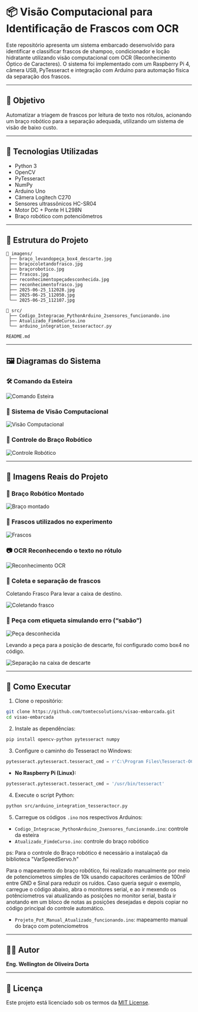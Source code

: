 
# 📦 Visão Computacional para Identificação de Frascos com OCR

Este repositório apresenta um sistema embarcado desenvolvido para identificar e classificar frascos de shampoo, condicionador e loção hidratante utilizando visão computacional com OCR (Reconhecimento Óptico de Caracteres). O sistema foi implementado com um Raspberry Pi 4, câmera USB, PyTesseract e integração com Arduino para automação física da separação dos frascos.

---

## 🎯 Objetivo

Automatizar a triagem de frascos por leitura de texto nos rótulos, acionando um braço robótico para a separação adequada, utilizando um sistema de visão de baixo custo.

---

## 🧠 Tecnologias Utilizadas

- Python 3
- OpenCV
- PyTesseract
- NumPy
- Arduino Uno
- Câmera Logitech C270
- Sensores ultrassônicos HC-SR04
- Motor DC + Ponte H L298N
- Braço robótico com potenciômetros

---

## 📁 Estrutura do Projeto

```
📁 imagens/
 ├── braço_levandopeça_box4_descarte.jpg
 ├── braçocoletandofrasco.jpg
 ├── braçorobotico.jpg
 ├── frascos.jpg
 ├── reconhecimentopeçadesconhecida.jpg
 ├── reconhecimentofrasco.jpg
 ├── 2025-06-25_112028.jpg
 ├── 2025-06-25_112050.jpg
 └── 2025-06-25_112107.jpg

📁 src/
 ├── Codigo_Integracao_PythonArduino_2sensores_funcionando.ino
 ├── Atualizado_FimdeCurso.ino
 └── arduino_integration_tesseractocr.py

README.md
```

---

## 🖼️ Diagramas do Sistema

### 🛠️ Comando da Esteira

![Comando Esteira](imagens/2025-06-25_112028.jpg)

### 🎯 Sistema de Visão Computacional

![Visão Computacional](imagens/2025-06-25_112050.jpg)

### 🤖 Controle do Braço Robótico

![Controle Robótico](imagens/2025-06-25_112107.jpg)

---

## 📸 Imagens Reais do Projeto



### 🤖 Braço Robótico Montado

![Braço montado](imagens/braçorobotico.jpg)

### 🧴 Frascos utilizados no experimento

![Frascos](imagens/frascos.jpg)

### 📷 OCR Reconhecendo o texto no rótulo

![Reconhecimento OCR](imagens/reconhecimentofrasco.jpg)

### 🧪 Coleta e separação de frascos

Coletando Frasco Para levar a caixa de destino.

![Coletando frasco](imagens/braçocoletandofrasco.jpg)


### 🚫 Peça com etiqueta simulando erro (“sabão”)

![Peça desconhecida](imagens/reconhecimentopeçadesconhecida.jpg)

Levando a peça para a posição de descarte, foi configurado como box4 no código.

![Separação na caixa de descarte](imagens/braço_levandopeça_box4_descarte.jpg)

---

## 🚀 Como Executar

1. Clone o repositório:
```bash
git clone https://github.com/tomtecsolutions/visao-embarcada.git
cd visao-embarcada
```

2. Instale as dependências:
```bash
pip install opencv-python pytesseract numpy
```

3. Configure o caminho do Tesseract no Windows:
```python
pytesseract.pytesseract.tesseract_cmd = r'C:\Program Files\Tesseract-OCR\tesseract.exe'
```
- **No Raspberry Pi (Linux):**
```python
pytesseract.pytesseract.tesseract_cmd = '/usr/bin/tesseract'
```

4. Execute o script Python:
```bash
python src/arduino_integration_tesseractocr.py
```

5. Carregue os códigos `.ino` nos respectivos Arduinos:
- `Codigo_Integracao_PythonArduino_2sensores_funcionando.ino`: controle da esteira
- `Atualizado_FimdeCurso.ino`: controle do braço robótico

ps: Para o controle do Braço robótico é necessário a instalaçaõ da biblioteca "VarSpeedServo.h"

Para o mapeamento do braço robótico, foi realizado manualmente por meio de potenciometros simples de 10k usando capacitores cerâmios de 100nF entre GND e Sinal para reduzir os ruídos.
Caso queria seguir o exemplo, carregue o código abaixo, abra o monitores serial, e ao ir mexendo os potênciometros vai atualizando as posições no monitor serial, basta ir anotando em um bloco de notas as posições desejadas e depois copiar no código principal do controle automático.

- `Projeto_Pot_Manual_Atualizado_funcionando.ino`: mapeamento manual do braço com potenciometros

---

## 👨‍💻 Autor

**Eng. Wellington de Oliveira Dorta**  


---

## 📄 Licença

Este projeto está licenciado sob os termos da [MIT License](LICENSE).
